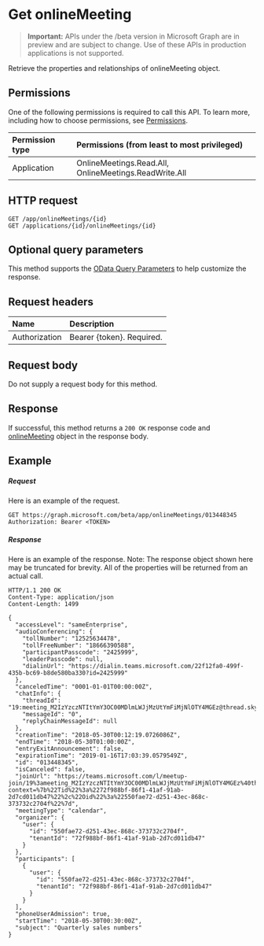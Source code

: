 ﻿# Get onlineMeeting

> **Important:** APIs under the /beta version in Microsoft Graph are in preview and are subject to change. Use of these APIs in production applications is not supported.

Retrieve the properties and relationships of onlineMeeting object.

## Permissions

One of the following permissions is required to call this API. To learn more, including how to choose permissions, see [Permissions](../../../concepts/permissions_reference.md).

| Permission type                        | Permissions (from least to most privileged)           |
|:---------------------------------------|:------------------------------------------------------|
| Application                            | OnlineMeetings.Read.All, OnlineMeetings.ReadWrite.All |

## HTTP request
<!-- { "blockType": "ignored" } -->

``` http
GET /app/onlineMeetings/{id}
GET /applications/{id}/onlineMeetings/{id}
```

## Optional query parameters
This method supports the [OData Query Parameters](http://graph.microsoft.io/docs/overview/query_parameters) to help customize the response.

## Request headers
| Name          | Description               |
|:--------------|:--------------------------|
| Authorization | Bearer {token}. Required. |

## Request body

Do not supply a request body for this method.

## Response

If successful, this method returns a `200 OK` response code and [onlineMeeting](../resources/onlineMeeting.md) object in the response body.

## Example

##### Request
Here is an example of the request.
<!-- {
  "blockType": "request",
  "name": "get_onlineMeeting"
}-->

``` http
GET https://graph.microsoft.com/beta/app/onlineMeetings/013448345
Authorization: Bearer <TOKEN>
```

##### Response
Here is an example of the response. Note: The response object shown here may be truncated for brevity. All of the properties will be returned from an actual call.
<!-- {
  "blockType": "response",
  "truncated": true,
  "@odata.type": "microsoft.graph.onlineMeeting"
} -->

``` http
HTTP/1.1 200 OK
Content-Type: application/json
Content-Length: 1499

{
  "accessLevel": "sameEnterprise",
  "audioConferencing": {
    "tollNumber": "12525634478",
    "tollFreeNumber": "18666390588",
    "participantPasscode": "2425999",
    "leaderPasscode": null,
    "dialinUrl": "https://dialin.teams.microsoft.com/22f12fa0-499f-435b-bc69-b8de580ba330?id=2425999"
  },
  "canceledTime": "0001-01-01T00:00:00Z",
  "chatInfo": {
    "threadId": "19:meeting_M2IzYzczNTItYmY3OC00MDlmLWJjMzUtYmFiMjNlOTY4MGEz@thread.skype",
    "messageId": "0",
    "replyChainMessageId": null
  },
  "creationTime": "2018-05-30T00:12:19.0726086Z",
  "endTime": "2018-05-30T01:00:00Z",
  "entryExitAnnouncement": false,
  "expirationTime": "2019-01-16T17:03:39.0579549Z",
  "id": "013448345",
  "isCanceled": false,
  "joinUrl": "https://teams.microsoft.com/l/meetup-join/19%3ameeting_M2IzYzczNTItYmY3OC00MDlmLWJjMzUtYmFiMjNlOTY4MGEz%40thread.skype/0?context=%7b%22Tid%22%3a%2272f988bf-86f1-41af-91ab-2d7cd011db47%22%2c%22Oid%22%3a%22550fae72-d251-43ec-868c-373732c2704f%22%7d",
  "meetingType": "calendar",
  "organizer": {
    "user": {
      "id": "550fae72-d251-43ec-868c-373732c2704f",
      "tenantId": "72f988bf-86f1-41af-91ab-2d7cd011db47"
    }
  },
  "participants": [
    {
      "user": {
        "id": "550fae72-d251-43ec-868c-373732c2704f",
        "tenantId": "72f988bf-86f1-41af-91ab-2d7cd011db47"
      }
    }
  ],
  "phoneUserAdmission": true,
  "startTime": "2018-05-30T00:30:00Z",
  "subject": "Quarterly sales numbers"
}
```

<!-- uuid: 8fcb5dbc-d5aa-4681-8e31-b001d5168d79
2015-10-25 14:57:30 UTC -->
<!-- {
  "type": "#page.annotation",
  "description": "Get onlineMeeting",
  "keywords": "",
  "section": "documentation",
  "tocPath": ""
}-->
